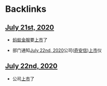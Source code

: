 
# Backlinks
## [July 21st, 2020](<July 21st, 2020.md>)
- [蚂蚁金服](<蚂蚁金服.md>)要[上市](<上市.md>)了

- 部门通知[July 22nd, 2020](<July 22nd, 2020.md>)公司([奇安信](<奇安信.md>))[上市](<上市.md>)仪

## [July 22nd, 2020](<July 22nd, 2020.md>)
- 公司[上市](<上市.md>)了

